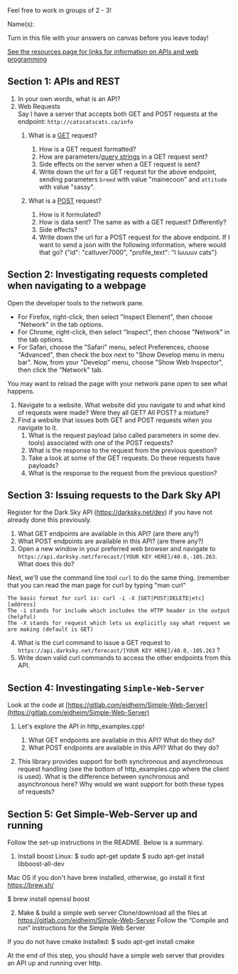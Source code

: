 Feel free to work in groups of 2 - 3!

Name(s): 

Turn in this file with your answers on canvas before you leave today!

[See the resources page for links for information on APIs and web programming](https://github.com/muzny/csci3010-cuboulder/blob/master/resources.md#apis--web-programming)

Section 1: APIs and REST
---------------------------------------------------------
1. In your own words, what is an API?
2. Web Requests  
Say I have a server that accepts both GET and POST requests at the endpoint: `http://catscatscats.ca/info`
    1. What is a [GET](https://developer.mozilla.org/en-US/docs/Web/HTTP/Methods/GET) request?
	    1. How is a GET request formatted?
        2. How are parameters/[query strings](https://en.wikipedia.org/wiki/Query_string) in a GET request sent?
	    3. Side effects on the server when a GET request is sent?
	    4. Write down the url for a GET request for the above endpoint, sending parameters `breed` with value "mainecoon" and `attitude` with value "sassy".



    1. What is a [POST](https://developer.mozilla.org/en-US/docs/Web/HTTP/Methods/POST) request?
	    1. How is it formulated?
	    2. How is data sent? The same as with a GET request? Differently?
	    3. Side effects?
	    4. Write down the url for a POST request for the above endpoint. If I want to send a json with the following information, where would that go? {"id": "catluver7000", "profile_text": "I luuuuv cats"}


Section 2: Investigating requests completed when navigating to a webpage
-------------------------

Open the developer tools to the network pane.
- For Firefox, right-click, then select "Inspect Element", then choose "Network" in the tab options.
- For Chrome, right-click, then select "Inspect", then choose "Network" in the tab options.
- For Safari, choose the "Safari" menu, select Preferences, choose "Advanced", then check the box next to "Show Develop menu in menu bar". Now, from your "Develop" menu, choose "Show Web Inspector", then click the "Network" tab.

You may want to reload the page with your network pane open to see what happens.

1. Navigate to a website. What website did you navigate to and what kind of requests were made? Were they all GET? All POST? a mixture?
2. Find a website that issues both GET and POST requests when you navigate to it.
    1. What is the request payload (also called parameters in some dev. tools) associated with one of the POST requests?
    2. What is the response to the request from the previous question?
    3. Take a look at some of the GET requests. Do these requests have payloads?
    4. What is the response to the request from the previous question?



Section 3: Issuing requests to the Dark Sky API
--------------------------------------

Register for the Dark Sky API (https://darksky.net/dev) if you have not already done this previously.

1. What GET endpoints are available in this API? (are there any?)
2. What POST endpoints are available in this API? (are there any?)
3. Open a new window in your preferred web browser and navigate to `https://api.darksky.net/forecast/[YOUR KEY HERE]/40.0,-105.263`. What does this do?  


Next, we'll use the command line tool `curl` to do the same thing. (remember that you can read the man page for curl by typing "man curl"
```
The basic format for curl is: curl -i -X [GET|POST|DELETE|etc] [address]
The -i stands for include which includes the HTTP header in the output (helpful)
The -X stands for request which lets us explicitly say what request we are making (default is GET)
```
4. What is the curl command to issue a GET request to `https://api.darksky.net/forecast/[YOUR KEY HERE]/40.0,-105.263` ?
5. Write down valid curl commands to access the other endpoints from this API.

Section 4: Investingating `Simple-Web-Server`
-----------------------------
Look at the code at [https://gitlab.com/eidheim/Simple-Web-Server](https://gitlab.com/eidheim/Simple-Web-Server)

1. Let's explore the API in http_examples.cpp!
    1. What GET endpoints are available in this API? What do they do?
    2. What POST endpoints are available in this API? What do they do?

2. This library provides support for both synchronous and asynchronous request handling (see the bottom of http_examples.cpp where the client is used). What is the difference between synchronous and asynchronous here? Why would we want support for both these types of requests? 



Section 5: Get Simple-Web-Server up and running
----------------------------

Follow the set-up instructions in the README. Below is a summary.

1. Install boost
Linux:
$ sudo apt-get update
$ sudo apt-get install libboost-all-dev

Mac OS
if you don't have brew installed, otherwise, go install it first
https://brew.sh/

$ brew install openssl boost

2. Make & build a simple web server
Clone/download all the files at https://gitlab.com/eidheim/Simple-Web-Server
Follow the “Compile and run” instructions for the Simple Web Server

If you do not have cmake installed:
$ sudo apt-get install cmake

At the end of this step, you should have a simple web server that provides an API up and running over http.
